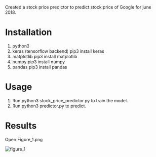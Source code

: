 Created a stock price predictor to predict stock price of Google for june 2018.

# Installation
1. python3
2. keras (tensorflow backend) pip3 install keras
3. matplotlib                 pip3 install matplotlib
4. numpy                      pip3 install numpy
5. pandas                     pip3 install pandas

# Usage
1. Run python3 stock_price_predictor.py to train the model.
2. Run python3 predictor.py to predict.

# Results 
Open Figure_1.png

![figure_1](https://user-images.githubusercontent.com/30264166/42206955-458b5348-7ec6-11e8-9bbf-3b3065f37a8a.png)
